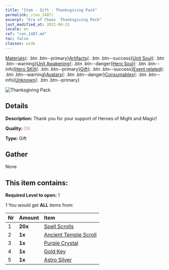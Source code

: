 ```yaml
---
title: "Item - Gift - Thanksgiving Pack"
permalink: /con_1487/
excerpt: "Era of Chaos  Thanksgiving Pack"
last_modified_at: 2021-04-23
locale: en
ref: "con_1487.md"
toc: false
classes: wide
---
```

 [Materials](/Items/){: .btn .btn--primary}[Artifacts](/Items/Artifacts/){: .btn .btn--success}[Unit Soul](/Items/UnitSoul/){: .btn .btn--warning}[Unit Awakening](/Items/UnitAwakening/){: .btn .btn--danger}[Hero Soul](/Items/HeroSoul/){: .btn .btn--info}[Hero SKill](/Items/HeroSkill/){: .btn .btn--primary}[Gift](/Items/Gift/){: .btn .btn--success}[Event related](/Items/Events/){: .btn .btn--warning}[Avatars](/Items/Avatars/){: .btn .btn--danger}[Consumables](/Items/Consumables/){: .btn .btn--info}[Unknown](/Items/Unknown/){: .btn .btn--primary}

 ![Thanksgiving Pack](/images/t/i_906011.png)

## Details
 **Description:** Thank you for your support of Heroes of Might and Magic!

 **Quality:** <span style="color: #DA70D6">OK</span>

 **Type:** Gift

## Gather

  None

## This item contains:

 **Required Level to open:** 1

 1 You would get **ALL** items  from:

  | Nr | Amount |     Item    |
  |:---|:-------|:------------|
  | 1 |  **20x** | [Spell Scrolls](/Items/con_694/) |  | 
  | 2 |  **1x** | [Ancient Temple Scroll](/Items/con_697/) |  | 
  | 3 |  **1x** | [Purple Crystal](/Items/con_720/) |  | 
  | 4 |  **1x** | [Gold Key](/Items/con_783/) |  | 
  | 5 |  **1x** | [Astro Silver](/Items/con_969/) |  | 
